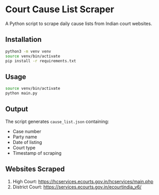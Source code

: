 # Court Cause List Scraper

A Python script to scrape daily cause lists from Indian court websites.

## Installation

```bash
python3 -m venv venv
source venv/bin/activate
pip install -r requirements.txt
```

## Usage

```bash
source venv/bin/activate
python main.py
```

## Output

The script generates `cause_list.json` containing:
- Case number
- Party name  
- Date of listing
- Court type
- Timestamp of scraping

## Websites Scraped

1. High Court: https://hcservices.ecourts.gov.in/hcservices/main.php
2. District Court: https://services.ecourts.gov.in/ecourtindia_v6/